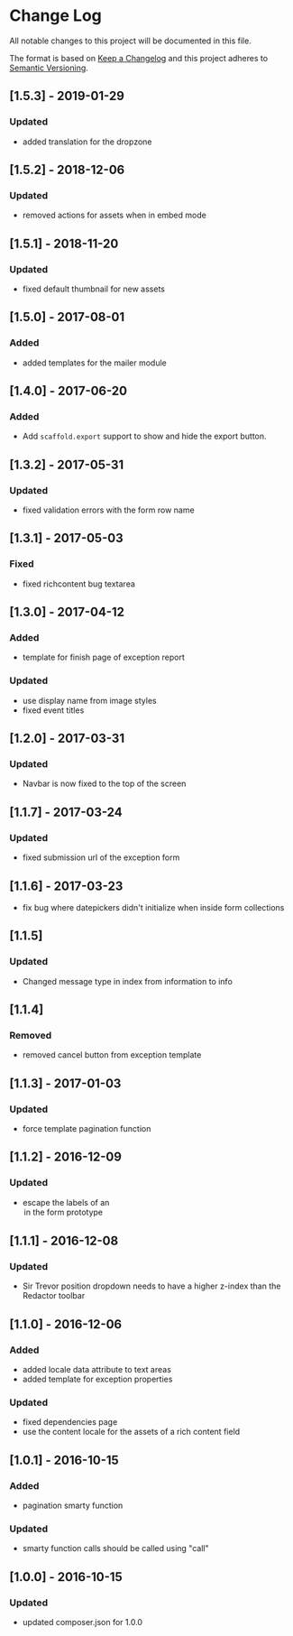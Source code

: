 # Change Log
All notable changes to this project will be documented in this file.

The format is based on [Keep a Changelog](http://keepachangelog.com/)
and this project adheres to [Semantic Versioning](http://semver.org/).

## [1.5.3] - 2019-01-29
### Updated
- added translation for the dropzone

## [1.5.2] - 2018-12-06
### Updated
- removed actions for assets when in embed mode

## [1.5.1] - 2018-11-20
### Updated
- fixed default thumbnail for new assets

## [1.5.0] - 2017-08-01
### Added
- added templates for the mailer module

## [1.4.0] - 2017-06-20
### Added
- Add `scaffold.export` support to show and hide the export button.

## [1.3.2] - 2017-05-31
### Updated
- fixed validation errors with the form row name

## [1.3.1] - 2017-05-03
### Fixed
- fixed richcontent bug textarea

## [1.3.0] - 2017-04-12
### Added
- template for finish page of exception report

### Updated
- use display name from image styles
- fixed event titles

## [1.2.0] - 2017-03-31
### Updated
- Navbar is now fixed to the top of the screen

## [1.1.7] - 2017-03-24
### Updated
- fixed submission url of the exception form

## [1.1.6] - 2017-03-23
- fix bug where datepickers didn't initialize when inside form collections

## [1.1.5]
### Updated
- Changed message type in index from information to info

## [1.1.4]
### Removed
- removed cancel button from exception template

## [1.1.3] - 2017-01-03
### Updated
- force template pagination function

## [1.1.2] - 2016-12-09
### Updated
- escape the labels of an <option> in the form prototype

## [1.1.1] - 2016-12-08
### Updated
- Sir Trevor position dropdown needs to have a higher z-index than the Redactor toolbar

## [1.1.0] - 2016-12-06
### Added
- added locale data attribute to text areas
- added template for exception properties

### Updated
- fixed dependencies page
- use the content locale for the assets of a rich content field

## [1.0.1] - 2016-10-15
### Added
- pagination smarty function

### Updated
- smarty function calls should be called using "call"

## [1.0.0] - 2016-10-15
### Updated
- updated composer.json for 1.0.0
